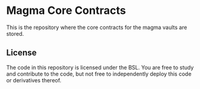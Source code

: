 # Magma Core Contracts

This is the repository where the core contracts for the magma vaults are stored.



## License

The code in this repository is licensed under the BSL.  You are free to study and contribute to the code, but not free to independently deploy this code or derivatives thereof.
